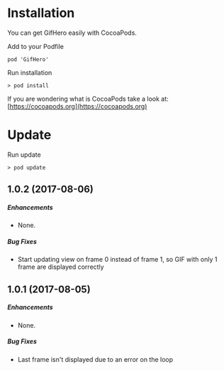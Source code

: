 # Installation
You can get GifHero easily with CocoaPods.

Add to your Podfile
```
pod 'GifHero'
```
Run installation
```
> pod install
```
If you are wondering what is CocoaPods take a look at: [https://cocoapods.org](https://cocoapods.org)

# Update

Run update
```
> pod update
```


## 1.0.2 (2017-08-06)

##### Enhancements

- None.

##### Bug Fixes

- Start updating view on frame 0
  instead of frame 1, so GIF with
  only 1 frame are displayed
  correctly

## 1.0.1 (2017-08-05)

##### Enhancements

- None.

##### Bug Fixes

- Last frame isn't displayed
  due to an error on the loop

